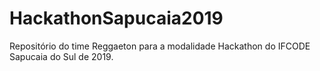 # HackathonSapucaia2019
Repositório do time Reggaeton para a modalidade Hackathon do IFCODE Sapucaia do Sul de 2019.
